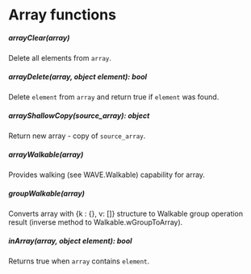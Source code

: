 # Array functions

##### arrayClear(array)
Delete all elements from `array`.

##### arrayDelete(array, object element): bool
Delete `element` from `array` and return true if `element` was found.

##### arrayShallowCopy(source_array): object
Return new array - copy of `source_array`.

##### arrayWalkable(array)
Provides walking (see WAVE.Walkable) capability for array.

##### groupWalkable(array)
Converts array with {k : {}, v: []} structure to Walkable group operation result (inverse method to Walkable.wGroupToArray).

##### inArray(array, object element): bool
Returns true when `array` contains `element`.
